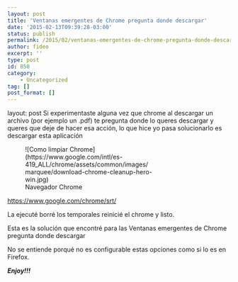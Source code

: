 ```yaml
---
layout: post
title: 'Ventanas emergentes de Chrome pregunta donde descargar'
date: '2015-02-13T09:39:28-03:00'
status: publish
permalink: /2015/02/ventanas-emergentes-de-chrome-pregunta-donde-descargar.html
author: fideo
excerpt: ''
type: post
id: 850
category:
    - Uncategorized
tag: []
post_format: []
---
```

layout: post
Si experimentaste alguna vez que chrome al descargar un archivo (por ejemplo un .pdf) te pregunta donde lo queres descargar y queres que deje de hacer esa acción, lo que hice yo pasa solucionarlo es descargar esta aplicación

<figure class="wp-caption alignright" style="width: 288px">![Como limpiar Chrome](https://www.google.com/intl/es-419_ALL/chrome/assets/common/images/marquee/download-chrome-cleanup-hero-win.jpg)<figcaption class="wp-caption-text">Navegador Chrome</figcaption></figure>

<https://www.google.com/chrome/srt/>

La ejecuté borré los temporales reinicié el chrome y listo.

Esta es la solución que encontré para las Ventanas emergentes de Chrome pregunta donde descargar

No se entiende porqué no es configurable estas opciones como si lo es en Firefox.

***Enjoy!!!***